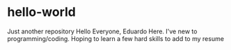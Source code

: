# hello-world
Just another repository
Hello Everyone,
Eduardo Here. I've new to programming/coding. 
Hoping to learn a few hard skills to add to my resume
